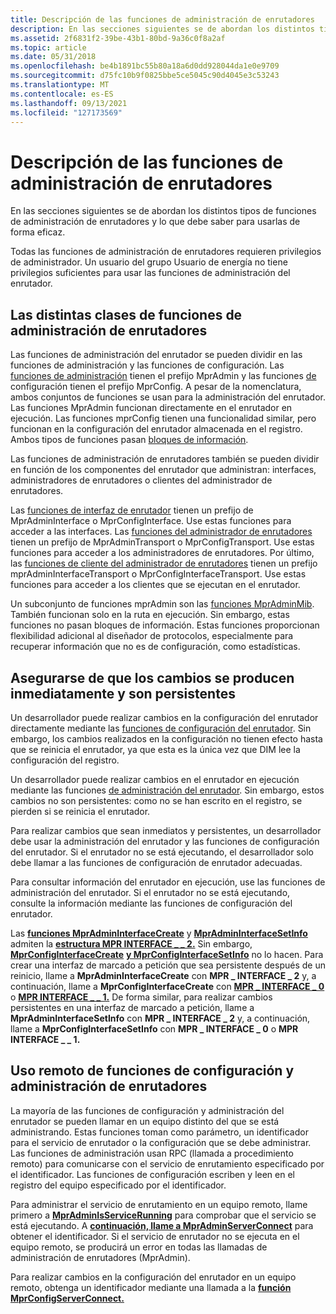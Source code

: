 ```yaml
---
title: Descripción de las funciones de administración de enrutadores
description: En las secciones siguientes se de abordan los distintos tipos de funciones de administración de enrutadores y lo que debe saber para usarlas de forma eficaz.
ms.assetid: 2f6831f2-39be-43b1-80bd-9a36c0f8a2af
ms.topic: article
ms.date: 05/31/2018
ms.openlocfilehash: be4b1891bc55b80a18a6d0dd928044da1e0e9709
ms.sourcegitcommit: d75fc10b9f0825bbe5ce5045c90d4045e3c53243
ms.translationtype: MT
ms.contentlocale: es-ES
ms.lasthandoff: 09/13/2021
ms.locfileid: "127173569"
---
```

# <a name="understanding-router-management-functions"></a>Descripción de las funciones de administración de enrutadores

En las secciones siguientes se de abordan los distintos tipos de funciones de administración de enrutadores y lo que debe saber para usarlas de forma eficaz.

Todas las funciones de administración de enrutadores requieren privilegios de administrador. Un usuario del grupo Usuario de energía no tiene privilegios suficientes para usar las funciones de administración del enrutador.

## <a name="the-different-classes-of-router-management-functions"></a>Las distintas clases de funciones de administración de enrutadores

Las funciones de administración del enrutador se pueden dividir en las funciones de administración y las funciones de configuración. Las [funciones de administración](router-administration-functions.md) tienen el prefijo MprAdmin y las funciones [de](router-configuration-functions.md) configuración tienen el prefijo MprConfig. A pesar de la nomenclatura, ambos conjuntos de funciones se usan para la administración del enrutador. Las funciones MprAdmin funcionan directamente en el enrutador en ejecución. Las funciones mprConfig tienen una funcionalidad similar, pero funcionan en la configuración del enrutador almacenada en el registro. Ambos tipos de funciones pasan [bloques de información](router-information-functions.md).

Las funciones de administración de enrutadores también se pueden dividir en función de los componentes del enrutador que administran: interfaces, administradores de enrutadores o clientes del administrador de enrutadores.

Las [funciones de interfaz de enrutador](router-interface-functions.md) tienen un prefijo de MprAdminInterface o MprConfigInterface. Use estas funciones para acceder a las interfaces. Las [funciones del administrador de enrutadores](router-manager-transport-functions.md) tienen un prefijo de MprAdminTransport o MprConfigTransport. Use estas funciones para acceder a los administradores de enrutadores. Por último, las [funciones de cliente del administrador de enrutadores](router-manager-client-interfacetransport-functions.md) tienen un prefijo mprAdminInterfaceTransport o MprConfigInterfaceTransport. Use estas funciones para acceder a los clientes que se ejecutan en el enrutador.

Un subconjunto de funciones mprAdmin son las [funciones MprAdminMib](/windows/desktop/RRAS/about-router-management-with-mib). También funcionan solo en la ruta en ejecución. Sin embargo, estas funciones no pasan bloques de información. Estas funciones proporcionan flexibilidad adicional al diseñador de protocolos, especialmente para recuperar información que no es de configuración, como estadísticas.

## <a name="ensuring-that-changes-occur-immediately-and-are-persistent"></a>Asegurarse de que los cambios se producen inmediatamente y son persistentes

Un desarrollador puede realizar cambios en la configuración del enrutador directamente mediante las [funciones de configuración del enrutador](router-configuration-functions.md). Sin embargo, los cambios realizados en la configuración no tienen efecto hasta que se reinicia el enrutador, ya que esta es la única vez que DIM lee la configuración del registro.

Un desarrollador puede realizar cambios en el enrutador en ejecución mediante las funciones [de administración del enrutador](router-administration-functions.md). Sin embargo, estos cambios no son persistentes: como no se han escrito en el registro, se pierden si se reinicia el enrutador.

Para realizar cambios que sean inmediatos y persistentes, un desarrollador debe usar la administración del enrutador y las funciones de configuración del enrutador. Si el enrutador no se está ejecutando, el desarrollador solo debe llamar a las funciones de configuración de enrutador adecuadas.

Para consultar información del enrutador en ejecución, use las funciones de administración del enrutador. Si el enrutador no se está ejecutando, consulte la información mediante las funciones de configuración del enrutador.

Las [**funciones MprAdminInterfaceCreate**](/windows/desktop/api/Mprapi/nf-mprapi-mpradmininterfacecreate) y [**MprAdminInterfaceSetInfo**](/windows/desktop/api/Mprapi/nf-mprapi-mpradmininterfacesetinfo) admiten la [**estructura MPR INTERFACE \_ \_ 2.**](/windows/desktop/api/Mprapi/ns-mprapi-mpr_interface_2) Sin embargo, [**MprConfigInterfaceCreate**](/windows/desktop/api/Mprapi/nf-mprapi-mprconfiginterfacecreate) [**y MprConfigInterfaceSetInfo**](/windows/desktop/api/Mprapi/nf-mprapi-mprconfiginterfacesetinfo) no lo hacen. Para crear una interfaz de marcado a petición que sea persistente después de un reinicio, llame a **MprAdminInterfaceCreate** con **MPR \_ INTERFACE \_ 2** y, a continuación, llame a **MprConfigInterfaceCreate** con [**MPR \_ INTERFACE \_ 0**](/windows/desktop/api/Mprapi/ns-mprapi-mpr_interface_0) o [**MPR INTERFACE \_ \_ 1.**](/windows/desktop/api/Mprapi/ns-mprapi-mpr_interface_1) De forma similar, para realizar cambios persistentes en una interfaz de marcado a petición, llame a **MprAdminInterfaceSetInfo** con **MPR \_ INTERFACE \_ 2** y, a continuación, llame a **MprConfigInterfaceSetInfo** con **MPR \_ INTERFACE \_ 0** o **MPR INTERFACE \_ \_ 1.**

## <a name="using-router-administration-and-configuration-functions-remotely"></a>Uso remoto de funciones de configuración y administración de enrutadores

La mayoría de las funciones de configuración y administración del enrutador se pueden llamar en un equipo distinto del que se está administrando. Estas funciones toman como parámetro, un identificador para el servicio de enrutador o la configuración que se debe administrar. Las funciones de administración usan RPC (llamada a procedimiento remoto) para comunicarse con el servicio de enrutamiento especificado por el identificador. Las funciones de configuración escriben y leen en el registro del equipo especificado por el identificador.

Para administrar el servicio de enrutamiento en un equipo remoto, llame primero a [**MprAdminIsServiceRunning**](/windows/desktop/api/Mprapi/nf-mprapi-mpradminisservicerunning) para comprobar que el servicio se está ejecutando. A [**continuación, llame a MprAdminServerConnect**](/windows/desktop/api/Mprapi/nf-mprapi-mpradminserverconnect) para obtener el identificador. Si el servicio de enrutador no se ejecuta en el equipo remoto, se producirá un error en todas las llamadas de administración de enrutadores (MprAdmin).

Para realizar cambios en la configuración del enrutador en un equipo remoto, obtenga un identificador mediante una llamada a la [**función MprConfigServerConnect.**](/windows/desktop/api/Mprapi/nf-mprapi-mprconfigserverconnect)

 

 